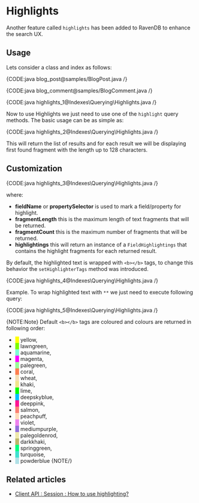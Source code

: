 ﻿# Highlights

Another feature called `highlights` has been added to RavenDB to enhance the search UX.

## Usage

Lets consider a class and index as follows:   

{CODE:java blog_post@samples/BlogPost.java /}

{CODE:java blog_comment@samples/BlogComment.java /}

{CODE:java highlights_1@Indexes\Querying\Highlights.java /}

Now to use Highlights we just need to use one of the `highlight` query methods. The basic usage can be as simple as:   

{CODE:java highlights_2@Indexes\Querying\Highlights.java /}

This will return the list of results and for each result we will be displaying first found fragment with the length up to 128 characters.

## Customization

{CODE:java highlights_3@Indexes\Querying\Highlights.java /}

where:   
* **fieldName** or **propertySelector** is used to mark a field/property for highlight.   
* **fragmentLength** this is the maximum length of text fragments that will be returned.   
* **fragmentCount** this is the maximum number of fragments that will be returned.   
* **highlightings** this will return an instance of a `FieldHighlightings` that contains the highlight fragments for each returned result.       

By default, the highlighted text is wrapped with `<b></b>` tags, to change this behavior the `setHighlighterTags` method was introduced.

{CODE:java highlights_4@Indexes\Querying\Highlights.java /}

Example. To wrap highlighted text with `**` we just need to execute following query:   

{CODE:java highlights_5@Indexes\Querying\Highlights.java /}

{NOTE:Note}
Default `<b></b>` tags are coloured and colours are returned in following order:

- <span style="border-left: 10px solid yellow">&nbsp;</span>yellow,
- <span style="border-left: 10px solid lawngreen">&nbsp;</span>lawngreen,
- <span style="border-left: 10px solid aquamarine">&nbsp;</span>aquamarine,
- <span style="border-left: 10px solid magenta">&nbsp;</span>magenta,
- <span style="border-left: 10px solid palegreen">&nbsp;</span>palegreen,
- <span style="border-left: 10px solid coral">&nbsp;</span>coral,
- <span style="border-left: 10px solid wheat">&nbsp;</span>wheat,
- <span style="border-left: 10px solid khaki">&nbsp;</span>khaki,
- <span style="border-left: 10px solid lime">&nbsp;</span>lime,
- <span style="border-left: 10px solid deepskyblue">&nbsp;</span>deepskyblue,
- <span style="border-left: 10px solid deeppink">&nbsp;</span>deeppink,
- <span style="border-left: 10px solid salmon">&nbsp;</span>salmon,
- <span style="border-left: 10px solid peachpuff">&nbsp;</span>peachpuff,
- <span style="border-left: 10px solid violet">&nbsp;</span>violet,
- <span style="border-left: 10px solid mediumpurple">&nbsp;</span>mediumpurple,
- <span style="border-left: 10px solid palegoldenrod">&nbsp;</span>palegoldenrod,
- <span style="border-left: 10px solid darkkhaki">&nbsp;</span>darkkhaki,
- <span style="border-left: 10px solid springgreen">&nbsp;</span>springgreen,
- <span style="border-left: 10px solid turquoise">&nbsp;</span>turquoise,
- <span style="border-left: 10px solid powderblue">&nbsp;</span>powderblue
{NOTE/}

## Related articles

- [Client API : Session : How to use highlighting?](../../client-api/session/querying/how-to-use-highlighting)